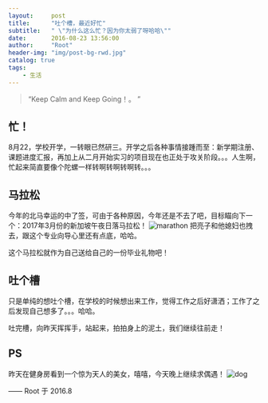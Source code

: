 ```yaml
---
layout:     post
title:      "吐个槽，最近好忙"
subtitle:   " \"为什么这么忙？因为你太弱了呀哈哈\""
date:       2016-08-23 13:56:00
author:     "Root"
header-img: "img/post-bg-rwd.jpg"
catalog: true
tags:
    - 生活
---
```


> “Keep Calm and Keep Going！。 ”


## 忙！

8月22，学校开学，一转眼已然研三。开学之后各种事情接踵而至：新学期注册、课题进度汇报，再加上从二月开始实习的项目现在也正处于攻关阶段。。。人生啊，忙起来简直要像个陀螺一样转啊转啊转啊转。。。

## 马拉松

今年的北马幸运的中了签，可由于各种原因，今年还是不去了吧，目标瞄向下一个：2017年3月份的新加坡午夜日落马拉松！
![marathon](http://i1.buimg.com/572619/9ff1e94f61507e89.jpg)
把亮子和他媳妇也拽去，跟这个专业向导心里还有点底，哈哈。

这个马拉松就作为自己送给自己的一份毕业礼物吧！

## 吐个槽
只是单纯的想吐个槽，在学校的时候想出来工作，觉得工作之后好潇洒；工作了之后发现自己想多了。。。哈哈。

吐完槽，向昨天挥挥手，站起来，拍拍身上的泥土，我们继续往前走！

## PS
昨天在健身房看到一个惊为天人的美女，嘻嘻，今天晚上继续求偶遇！
![dog](http://i1.buimg.com/572619/c1de6cc1d13b88b8.jpg)



—— Root 于 2016.8


